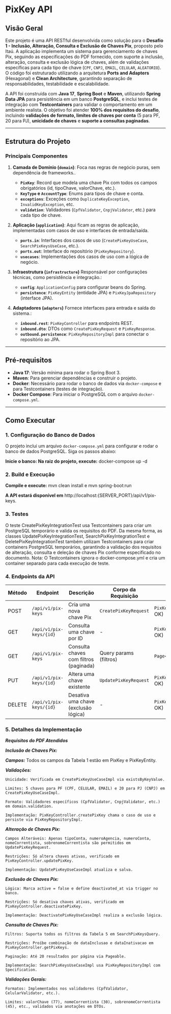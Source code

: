 # PixKey API

## Visão Geral

Este projeto é uma API RESTful desenvolvida como solução para o **Desafio 1 - Inclusão, Alteração, Consulta e Exclusão de Chaves Pix**, proposto pelo Itaú. A aplicação implementa um sistema para gerenciamento de chaves Pix, seguindo as especificações do PDF fornecido, com suporte a inclusão, alteração, consulta e exclusão lógica de chaves, além de validações específicas para cada tipo de chave (`CPF`, `CNPJ`, `EMAIL`, `CELULAR`, `ALEATORIO`). O código foi estruturado utilizando a arquitetura **Ports and Adapters** (Hexagonal) e **Clean Architecture**, garantindo separação de responsabilidades, testabilidade e escalabilidade.

A API foi construída com **Java 17**, **Spring Boot** e **Maven**, utilizando **Spring Data JPA** para persistência em um banco **PostgreSQL**, e inclui testes de integração com **Testcontainers** para validar o comportamento em um ambiente realista. O objetivo foi atender **100% dos requisitos do desafio**, incluindo **validações de formato, limites de chaves por conta** (5 para PF, 20 para PJ), **unicidade de chaves** e **suporte a consultas paginadas**.

---

## Estrutura do Projeto




### Principais Componentes

1. **Camada de Domínio (`domain`)**: Foca nas regras de negócio puras, sem dependência de frameworks..
    - **`PixKey`**: Record que modela uma chave Pix com todos os campos obrigatórios (id, tipoChave, valorChave, etc.).
    - **`KeyType` e `AccountType`**: Enums para tipos de chave e conta.
    - **`exceptions`**: Exceções como `DuplicateKeyException`, `InvalidKeyException`, etc.
    - **`validation`**: Validadores (`CpfValidator`, `CnpjValidator`, etc.) para cada tipo de chave.

2. **Aplicação (`application`)**: Aqui ficam as regras de aplicação, implementadas com casos de uso e interfaces de entrada/saída.
    - **`ports.in`**: Interfaces dos casos de uso (`CreatePixKeyUseCase`, `SearchPixKeysUseCase`, etc.).
    - **`ports.out`**: Interface do repositório (`PixKeyRepository`).
    - **`usecases`**: Implementações dos casos de uso com a lógica de negócio.

3. **Infraestrutura (`infrastructure`)** Responsável por configurações técnicas, como persistência e integração.:
    - **`config`**: `ApplicationConfig` para configurar beans do Spring.
    - **`persistence`**: `PixKeyEntity` (entidade JPA) e `PixKeyJpaRepository` (interface JPA).

4. **Adaptadores (`adapters`)** Fornece interfaces para entrada e saída do sistema.:
    - **`inbound.rest`**: `PixKeyController` para endpoints REST.
    - **`inbound.dto`**: DTOs como `CreatePixKeyRequest` e `PixKeyResponse`.
    - **`outbound.persistence`**: `PixKeyRepositoryImpl` para conectar o repositório ao JPA.

---

## Pré-requisitos

- **Java 17**: Versão mínima para rodar o Spring Boot 3.
- **Maven**: Para gerenciar dependências e construir o projeto.
- **Docker**: Necessário para rodar o banco de dados via `docker-compose` e para Testcontainers (testes de integração).
- **Docker Compose**: Para iniciar o PostgreSQL com o arquivo `docker-compose.yml`.

---

## Como Executar

### 1. Configuração do Banco de Dados
O projeto inclui um arquivo `docker-compose.yml` para configurar e rodar o banco de dados PostgreSQL. Siga os passos abaixo:

**Inicie o banco: Na raiz do projeto, execute:** docker-compose up -d

### 2. Build e Execução
**Compile e execute:** mvn clean install  e mvn spring-boot:run

**A API estará disponível em** http://localhost:{SERVER_PORT}/api/v1/pix-keys.

### 3. Testes

O teste CreatePixKeyIntegrationTest usa Testcontainers para criar um PostgreSQL temporário e valida os requisitos do PDF. Da mesma forma, as classes UpdatePixKeyIntegrationTest, SearchPixKeyIntegrationTest e DeletePixKeyIntegrationTest também utilizam Testcontainers para criar containers PostgreSQL temporários, garantindo a validação dos requisitos de alteração, consulta e deleção de chaves Pix conforme especificado no documento. Nota: O Testcontainers ignora o docker-compose.yml e cria um container separado para cada execução de teste.

### 4. Endpoints da API
| Método | Endpoint               | Descrição                                      | Corpo da Requisição       | Resposta                     |
|--------|------------------------|-----------------------------------------------|---------------------------|------------------------------|
| POST   | `/api/v1/pix-keys`     | Cria uma nova chave Pix                       | `CreatePixKeyRequest`     | `PixKeyResponse` (200 OK)    |
| GET    | `/api/v1/pix-keys/{id}`| Consulta uma chave por ID                     | -                         | `PixKeyResponse` (200 OK)    |
| GET    | `/api/v1/pix-keys`     | Consulta chaves com filtros (paginada)        | Query params (filtros)    | `Page<PixKeyResponse>`       |
| PUT    | `/api/v1/pix-keys/{id}`| Altera uma chave existente                    | `UpdatePixKeyRequest`     | `PixKeyResponse` (200 OK)    |
| DELETE | `/api/v1/pix-keys/{id}`| Desativa uma chave (exclusão lógica)          | -                         | `PixKeyResponse` (200 OK)    |

### 5. Detalhes da Implementação
***Requisitos do PDF Atendidos***

***Inclusão de Chaves Pix:***

***Campos:*** Todos os campos da Tabela 1 estão em PixKey e PixKeyEntity.

***Validações:***

    Unicidade: Verificada em CreatePixKeyUseCaseImpl via existsByKeyValue.
    
    Limites: 5 chaves para PF (CPF, CELULAR, EMAIL) e 20 para PJ (CNPJ) em CreatePixKeyUseCaseImpl.
    
    Formato: Validadores específicos (CpfValidator, CnpjValidator, etc.) em domain.validation.
    
    Implementação: PixKeyController.createPixKey chama o caso de uso e persiste via PixKeyRepositoryImpl.
    
***Alteração de Chaves Pix:***

    Campos Alteráveis: Apenas tipoConta, numeroAgencia, numeroConta, nomeCorrentista, sobrenomeCorrentista são permitidos em UpdatePixKeyRequest.

    Restrições: Só altera chaves ativas, verificado em PixKeyController.updatePixKey.

    Implementação: UpdatePixKeyUseCaseImpl atualiza e salva.

***Exclusão de Chaves Pix:***
    
    Lógica: Marca active = false e define deactivated_at via trigger no banco.

    Restrições: Só desativa chaves ativas, verificado em PixKeyController.deactivatePixKey.

    Implementação: DeactivatePixKeyUseCaseImpl realiza a exclusão lógica.

***Consulta de Chaves Pix:***

    Filtros: Suporta todos os filtros da Tabela 5 em SearchPixKeysQuery.
    
    Restrições: Proíbe combinação de dataInclusao e dataInativacao em PixKeyController.getPixKeys.
    
    Paginação: Até 20 resultados por página via Pageable.
    
    Implementação: SearchPixKeysUseCaseImpl usa PixKeyRepositoryImpl com Specification.

***Validações Gerais:***

    Formatos: Implementados nos validadores (CpfValidator, CelularValidator, etc.).

    Limites: valorChave (77), nomeCorrentista (30), sobrenomeCorrentista (45), etc., validados via anotações em DTOs.